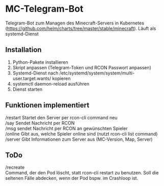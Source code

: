 # MC-Telegram-Bot
Telegram-Bot zum Managen des Minecraft-Servers in Kubernetes (https://github.com/helm/charts/tree/master/stable/minecraft). Läuft als systemd-Dienst

## Installation
1. Python-Pakete installieren
2. Skript anpassen (Telegram-Token und RCON Passwort anpassen)
3. Systemd-Dienst nach /etc/systemd/system/system/multi-user.target.wants/ kopieren
4. systemctl daemon-reload ausführen
5. Dienst starten

## Funktionen implementiert
/restart Startet den Server per rcon-cli command neu<br>
/say <Nachricht> Sendet Nachricht per RCON<br>
/msg <Spielername> <Nachricht> sendet Nachricht per RCON an gewünschten Spieler<br>
/online Gibt aus, welche Spieler online sind (nutzt rcon-cli list command)<br>
/server Gibt Informationen zum Server aus (MC-Version, Map, Server)

## ToDo
/recreate<br>
Command, der den Pod löscht, statt rcon-cli restart zu benutzen. Soll die seltenen Fälle abdecken, wenn der Pod bspw. im Crashloop ist.
